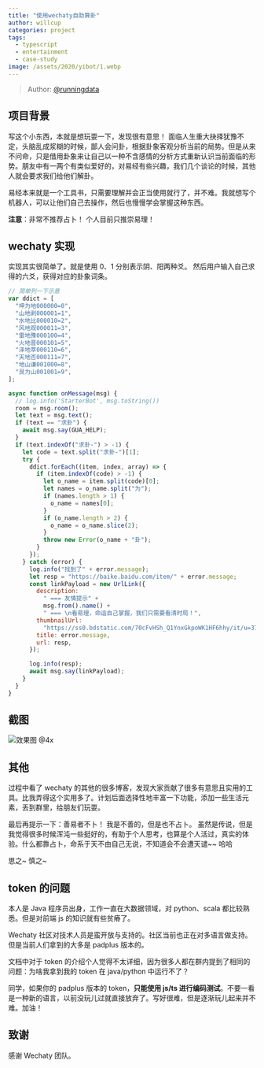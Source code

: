 ```yaml
---
title: "使用wechaty自助算卦"
author: willcup
categories: project
tags:
  - typescript
  - entertainment
  - case-study
image: /assets/2020/yibot/1.webp
---
```


> Author: [@runningdata](https://github.com/runningdata)

## 项目背景

写这个小东西，本就是想玩耍一下，发现很有意思！ 面临人生重大抉择犹豫不定，头脑乱成浆糊的时候，鄙人会问卦，根据卦象客观分析当前的局势。但是从来不问命，只是借用卦象来让自己以一种不含感情的分析方式重新认识当前面临的形势。朋友中有一两个有类似爱好的，对易经有些兴趣，我们几个谈论的时候，其他人就会要求我们给他们解卦。

易经本来就是一个工具书，只需要理解并会正当使用就行了，并不难。我就想写个机器人，可以让他们自己去操作，然后也慢慢学会掌握这种东西。

**注意**：非常不推荐占卜！ 个人目前只推崇易理！

## wechaty 实现

实现其实很简单了。就是使用 0、1 分别表示阴、阳两种爻。 然后用户输入自己求得的六爻，获得对应的卦象词条。

```javascript
// 简单列一下示意
var ddict = [
  "坤为地000000=0",
  "山地剥000001=1",
  "水地比000010=2",
  "风地观000011=3",
  "雷地豫000100=4",
  "火地晋000101=5",
  "泽地萃000110=6",
  "天地否000111=7",
  "地山谦001000=8",
  "艮为山001001=9",
];

async function onMessage(msg) {
  // log.info('StarterBot', msg.toString())
  room = msg.room();
  let text = msg.text();
  if (text == "求卦") {
    await msg.say(GUA_HELP);
  }
  if (text.indexOf("求卦-") > -1) {
    let code = text.split("求卦-")[1];
    try {
      ddict.forEach((item, index, array) => {
        if (item.indexOf(code) > -1) {
          let o_name = item.split(code)[0];
          let names = o_name.split("为");
          if (names.length > 1) {
            o_name = names[0];
          }
          if (o_name.length > 2) {
            o_name = o_name.slice(2);
          }
          throw new Error(o_name + "卦");
        }
      });
    } catch (error) {
      log.info("找到了" + error.message);
      let resp = "https://baike.baidu.com/item/" + error.message;
      const linkPayload = new UrlLink({
        description:
          " === 友情提示" +
          msg.from().name() +
          " === \n看易理，命运自己掌握，我们只需要看清时局！",
        thumbnailUrl:
          "https://ss0.bdstatic.com/70cFvHSh_Q1YnxGkpoWK1HF6hhy/it/u=3740483648,506813176&fm=26&gp=0.webp",
        title: error.message,
        url: resp,
      });

      log.info(resp);
      await msg.say(linkPayload);
    }
  }
}
```

## 截图

![效果图 @4x](/assets/2020/yibot/1.webp)

## 其他

过程中看了 wechaty 的其他的很多博客，发现大家贡献了很多有意思且实用的工具。比我弄得这个实用多了。计划后面选择性地丰富一下功能，添加一些生活元素，丢到群里，给朋友们玩耍。

最后再提示一下：善易者不卜！ 我是不善的，但是也不占卜。 虽然是传说，但是我觉得很多时候浑沌一些挺好的，有助于个人思考，也算是个人活过，真实的体验。什么都靠占卜，命系于天不由自己无说，不知道会不会遭天谴~~ 哈哈

思之~ 慎之~

## token 的问题

本人是 Java 程序员出身，工作一直在大数据领域，对 python、scala 都比较熟悉。但是对前端 js 的知识就有些贫瘠了。

Wechaty 社区对技术人员是蛮开放与支持的。社区当前也正在对多语言做支持。但是当前人们拿到的大多是 padplus 版本的。

文档中对于 token 的介绍个人觉得不太详细，因为很多人都在群内提到了相同的问题：为啥我拿到我的 token 在 java/python 中运行不了？

同学，如果你的 padplus 版本的 token，**只能使用 js/ts 进行编码测试**。不要一看是一种新的语言，以前没玩儿过就直接放弃了。写好很难，但是逐渐玩儿起来并不难。加油！

## 致谢

感谢 Wechaty 团队。
